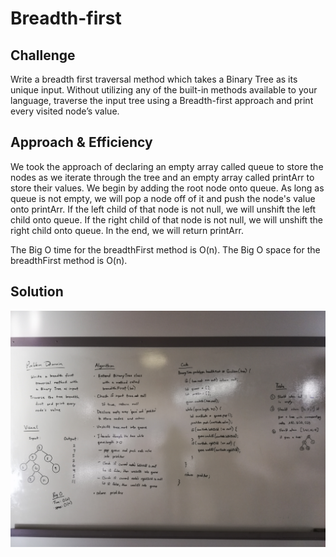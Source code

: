 # Breadth-first

## Challenge
Write a breadth first traversal method which takes a Binary Tree as its unique input. Without utilizing any of the built-in methods available to your language, traverse the input tree using a Breadth-first approach and print every visited node’s value.

## Approach & Efficiency
We took the approach of declaring an empty array called queue to store the nodes as we iterate through the tree and an empty array called printArr to store their values. We begin by adding the root node onto queue. As long as queue is not empty, we will pop a node off of it and push the node's value onto printArr. If the left child of that node is not null, we will unshift the left child onto queue. If the right child of that node is not null, we will unshift the right child onto queue. In the end, we will return printArr.

The Big O time for the breadthFirst method is O(n). The Big O space for the breadthFirst method is O(n).

## Solution
![breadth-first-traversal.jpg](../assets/breadth-first-traversal.jpg)

